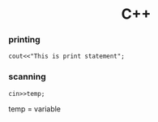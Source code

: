 <h1 align="center"> C++ </h1>

### printing
`cout<<"This is print statement";`

### scanning
`cin>>temp;`

temp = variable
